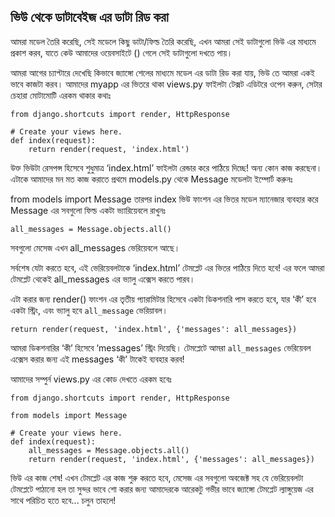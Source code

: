 
## ভিউ থেকে ডাটাবেইজ এর ডাটা রিড করা
আমরা মডেল তৈরি করেছি, সেই মডেলে কিছু ডাটা/ফিল্ড তৈরি করেছি, এখন আমরা সেই ডাটাগুলো ভিউ এর মাধ্যমে প্রকাশ করব, যাতে কেউ আমাদের ওয়েবসাইটে () গেলে সেই ডাটাগুলো দখতে পায়।

আমরা আগের চ্যাপ্টারে দেখেছি কিভাবে জ্যাঙ্গো শেলের মাধ্যমে মডেল এর ডাটা রিড করা যায়, ভিউ তে আমরা একই ভাবে কাজটা করব।
আমাদের myapp এর ভিতরে থাকা views.py ফাইলটা টেক্সট এডিটরে ওপেন করুন, সেটার চেহারা মোটামোটি এরকম থাকার কথাঃ

    from django.shortcuts import render, HttpResponse
    
    # Create your views here.
    def index(request):
        return render(request, 'index.html')


উক্ত ভিউটা রেসপন্স হিসেবে শুধুমাত্র ‘index.html’ ফাইলটা রেন্ডার করে পাঠিয়ে দিচ্ছে! অন্য কোন কাজ করছেনা। এটাকে আমাদের মন মত কাজ করাতে প্রথমে models.py থেকে Message মডেলটা ইম্পোর্ট করুনঃ

from models import Message
তারপর index ভিউ ফাংশন এর ভিতর মডেল ম্যানেজার ব্যবহার করে Message এর সবগুলো ফিল্ড একটা ভ্যারিয়েবলে রাখুনঃ

    all_messages = Message.objects.all()

সবগুলো মেসেজ এখন all_messages ভেরিয়েবলে আছে।

সর্বশেষ যেটা করতে হবে, এই ভেরিয়েবলটাকে ‘index.html’ টেমপ্লেট এর ভিতর পাঠিয়ে দিতে হবে! এর ফলে আমরা টেমপ্লেট থেকেই all_messages এর ভ্যালু এক্সেস করতে পারব।

এটা করার জন্য render() ফাংশন এর তৃতীয় প্যারামিটার হিসেবে একটা ডিকশনারি পাস করতে হবে, যার ‘কী’ হবে একটা স্ট্রিং, এবং ভ্যালু হবে `all_message` ভেরিয়াবল।

    return render(request, 'index.html', {'messages': all_messages})

আমরা ডিকশনারির ‘কী’ হিসেবে ‘messages’ স্ট্রিং দিয়েছি। টেমপ্লেটে আমরা `all_messages` ভেরিয়েবল এক্সেস করার জন্য এই messages ‘কী’ টাকেই ব্যবহার করব!

আমাদের সম্পুর্ন views.py এর কোড দেখতে এরকম হবেঃ

    from django.shortcuts import render, HttpResponse
    
    from models import Message
    
    # Create your views here.
    def index(request):
        all_messages = Message.objects.all()
        return render(request, 'index.html', {'messages': all_messages})


ভিউ এর কাজ শেষ! এখন টেমপ্লেট এর কাজ শুরু করতে হবে, মেসেজ এর সবগুলো অবজেক্ট সহ যে ভেরিয়েবলটা টেমপ্লেটে পাঠানো হল তা সুন্দর ভাবে শো করার জন্য আমাদেরকে আরেকটু গভীর ভাবে জ্যাঙ্গো টেমপ্লেট ল্যাঙ্গুয়েজ এর সাথে পরিচিত হতে হবে... চলুন তাহলে!  
